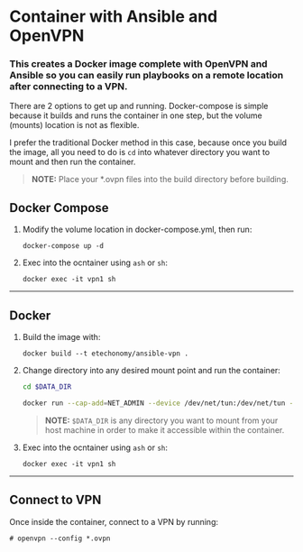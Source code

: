 # Container with Ansible and OpenVPN

### This creates a Docker image complete with OpenVPN and Ansible so you can easily run playbooks on a remote location after connecting to a VPN.

There are 2 options to get up and running. Docker-compose is simple because it builds and runs the container in one step, but the volume (mounts) location is not as flexible.

I prefer the traditional Docker method in this case, because once you build the image, all you need to do is `cd` into whatever directory you want to mount and then run the container.

>**NOTE:** Place your *.ovpn files into the build directory before building.

## Docker Compose

1. Modify the volume location in docker-compose.yml, then run:
    ```
    docker-compose up -d
    ```
2. Exec into the ocntainer using `ash` or `sh`:
    ```
    docker exec -it vpn1 sh
    ```
---

## Docker

1. Build the image with:
    ```
    docker build --t etechonomy/ansible-vpn .
    ```

2. Change directory into any desired mount point and run the container:
    ```bash
    cd $DATA_DIR
    ```
    ```bash
    docker run --cap-add=NET_ADMIN --device /dev/net/tun:/dev/net/tun --mount type=bind,source=$(pwd),target=/root/mount -w /root -td -e 'PS1=\\h:\\w\\$$\/ ' --hostname vpn1 --name vpn1 etechonomy/ansible-vpn
    ```
    >**NOTE:** `$DATA_DIR` is any directory you want to mount from your host machine in order to make it accessible within the container.

3. Exec into the ocntainer using `ash` or `sh`:
    ```
    docker exec -it vpn1 sh
    ```

---

## Connect to VPN

Once inside the container, connect to a VPN by running:

```
# openvpn --config *.ovpn
```